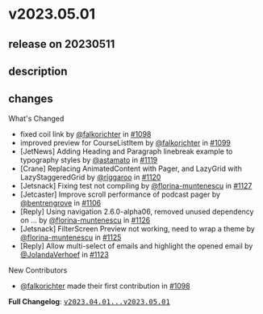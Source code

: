 # v2023.05.01

## release on 20230511

## description

## changes

What's Changed

* fixed coil link by <a class="user-mention notranslate" data-hovercard-type="user" data-hovercard-url="/users/falkorichter/hovercard" data-octo-click="hovercard-link-click" data-octo-dimensions="link_type:self" href="https://github.com/falkorichter">@falkorichter</a> in <a class="issue-link js-issue-link" data-error-text="Failed to load title" data-id="1634455285" data-permission-text="Title is private" data-url="https://github.com/android/compose-samples/issues/1098" data-hovercard-type="pull_request" data-hovercard-url="/android/compose-samples/pull/1098/hovercard" href="https://github.com/android/compose-samples/pull/1098">#1098</a>
* improved preview for CourseListItem by <a class="user-mention notranslate" data-hovercard-type="user" data-hovercard-url="/users/falkorichter/hovercard" data-octo-click="hovercard-link-click" data-octo-dimensions="link_type:self" href="https://github.com/falkorichter">@falkorichter</a> in <a class="issue-link js-issue-link" data-error-text="Failed to load title" data-id="1634520094" data-permission-text="Title is private" data-url="https://github.com/android/compose-samples/issues/1099" data-hovercard-type="pull_request" data-hovercard-url="/android/compose-samples/pull/1099/hovercard" href="https://github.com/android/compose-samples/pull/1099">#1099</a>
* [JetNews] Adding Heading and Paragraph linebreak example to typography styles by <a class="user-mention notranslate" data-hovercard-type="user" data-hovercard-url="/users/astamato/hovercard" data-octo-click="hovercard-link-click" data-octo-dimensions="link_type:self" href="https://github.com/astamato">@astamato</a> in <a class="issue-link js-issue-link" data-error-text="Failed to load title" data-id="1686663031" data-permission-text="Title is private" data-url="https://github.com/android/compose-samples/issues/1119" data-hovercard-type="pull_request" data-hovercard-url="/android/compose-samples/pull/1119/hovercard" href="https://github.com/android/compose-samples/pull/1119">#1119</a>
* [Crane] Replacing AnimatedContent with Pager, and LazyGrid with LazyStaggeredGrid by <a class="user-mention notranslate" data-hovercard-type="user" data-hovercard-url="/users/riggaroo/hovercard" data-octo-click="hovercard-link-click" data-octo-dimensions="link_type:self" href="https://github.com/riggaroo">@riggaroo</a> in <a class="issue-link js-issue-link" data-error-text="Failed to load title" data-id="1688296724" data-permission-text="Title is private" data-url="https://github.com/android/compose-samples/issues/1120" data-hovercard-type="pull_request" data-hovercard-url="/android/compose-samples/pull/1120/hovercard" href="https://github.com/android/compose-samples/pull/1120">#1120</a>
* [Jetsnack] Fixing test not compiling by <a class="user-mention notranslate" data-hovercard-type="user" data-hovercard-url="/users/florina-muntenescu/hovercard" data-octo-click="hovercard-link-click" data-octo-dimensions="link_type:self" href="https://github.com/florina-muntenescu">@florina-muntenescu</a> in <a class="issue-link js-issue-link" data-error-text="Failed to load title" data-id="1698782900" data-permission-text="Title is private" data-url="https://github.com/android/compose-samples/issues/1127" data-hovercard-type="pull_request" data-hovercard-url="/android/compose-samples/pull/1127/hovercard" href="https://github.com/android/compose-samples/pull/1127">#1127</a>
* [Jetcaster] Improve scroll performance of podcast pager by <a class="user-mention notranslate" data-hovercard-type="user" data-hovercard-url="/users/bentrengrove/hovercard" data-octo-click="hovercard-link-click" data-octo-dimensions="link_type:self" href="https://github.com/bentrengrove">@bentrengrove</a> in <a class="issue-link js-issue-link" data-error-text="Failed to load title" data-id="1653112359" data-permission-text="Title is private" data-url="https://github.com/android/compose-samples/issues/1106" data-hovercard-type="pull_request" data-hovercard-url="/android/compose-samples/pull/1106/hovercard" href="https://github.com/android/compose-samples/pull/1106">#1106</a>
* [Reply] Using navigation 2.6.0-alpha06, removed unused dependency on … by <a class="user-mention notranslate" data-hovercard-type="user" data-hovercard-url="/users/florina-muntenescu/hovercard" data-octo-click="hovercard-link-click" data-octo-dimensions="link_type:self" href="https://github.com/florina-muntenescu">@florina-muntenescu</a> in <a class="issue-link js-issue-link" data-error-text="Failed to load title" data-id="1698780132" data-permission-text="Title is private" data-url="https://github.com/android/compose-samples/issues/1126" data-hovercard-type="pull_request" data-hovercard-url="/android/compose-samples/pull/1126/hovercard" href="https://github.com/android/compose-samples/pull/1126">#1126</a>
* [Jetsnack] FilterScreen Preview not working, need to wrap a theme by <a class="user-mention notranslate" data-hovercard-type="user" data-hovercard-url="/users/florina-muntenescu/hovercard" data-octo-click="hovercard-link-click" data-octo-dimensions="link_type:self" href="https://github.com/florina-muntenescu">@florina-muntenescu</a> in <a class="issue-link js-issue-link" data-error-text="Failed to load title" data-id="1698775510" data-permission-text="Title is private" data-url="https://github.com/android/compose-samples/issues/1125" data-hovercard-type="pull_request" data-hovercard-url="/android/compose-samples/pull/1125/hovercard" href="https://github.com/android/compose-samples/pull/1125">#1125</a>
* [Reply] Allow multi-select of emails and highlight the opened email by <a class="user-mention notranslate" data-hovercard-type="user" data-hovercard-url="/users/JolandaVerhoef/hovercard" data-octo-click="hovercard-link-click" data-octo-dimensions="link_type:self" href="https://github.com/JolandaVerhoef">@JolandaVerhoef</a> in <a class="issue-link js-issue-link" data-error-text="Failed to load title" data-id="1690017091" data-permission-text="Title is private" data-url="https://github.com/android/compose-samples/issues/1123" data-hovercard-type="pull_request" data-hovercard-url="/android/compose-samples/pull/1123/hovercard" href="https://github.com/android/compose-samples/pull/1123">#1123</a>

New Contributors

* <a class="user-mention notranslate" data-hovercard-type="user" data-hovercard-url="/users/falkorichter/hovercard" data-octo-click="hovercard-link-click" data-octo-dimensions="link_type:self" href="https://github.com/falkorichter">@falkorichter</a> made their first contribution in <a class="issue-link js-issue-link" data-error-text="Failed to load title" data-id="1634455285" data-permission-text="Title is private" data-url="https://github.com/android/compose-samples/issues/1098" data-hovercard-type="pull_request" data-hovercard-url="/android/compose-samples/pull/1098/hovercard" href="https://github.com/android/compose-samples/pull/1098">#1098</a>

<strong>Full Changelog</strong>: <a class="commit-link" href="https://github.com/android/compose-samples/compare/v2023.04.01...v2023.05.01"><tt>v2023.04.01...v2023.05.01</tt></a>

